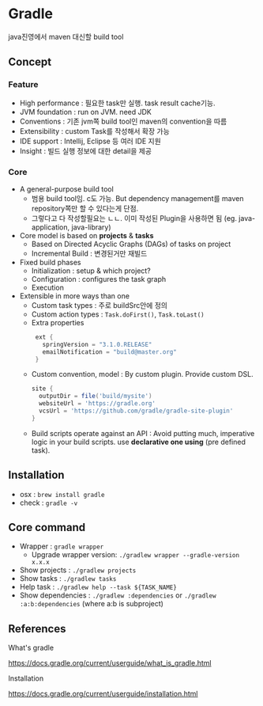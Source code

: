 # Gradle

java진영에서 maven 대신할 build tool

## Concept

### Feature

- High performance : 필요한 task만 실행. task result cache기능.
- JVM foundation : run on JVM. need JDK
- Conventions : 기존 jvm쪽 build tool인 maven의 convention을 따름
- Extensibility : custom Task를 작성해서 확장 가능
- IDE support : Intellij, Eclipse 등 여러 IDE 지원
- Insight : 빌드 실행 정보에 대한 detail을 제공

### Core

- A general-purpose build tool
  - 범용 build tool임. c도 가능. But dependency management를 maven repository쪽만 할 수 있다는게 단점.
  - 그렇다고 다 작성할필요는 ㄴㄴ. 이미 작성된 Plugin을 사용하면 됨 (eg. java-application, java-library)
- Core model is based on **projects** & **tasks**
  - Based on Directed Acyclic Graphs (DAGs) of tasks on project
  - Incremental Build : 변경된거만 재빌드
- Fixed build phases
  - Initialization : setup & which project?
  - Configuration : configures the task graph
  - Execution
- Extensible in more ways than one
  - Custom task types : 주로 buildSrc안에 정의
  - Custom action types : `Task.doFirst()`, `Task.toLast()`
  - Extra properties
    ```groovy
     ext {
       springVersion = "3.1.0.RELEASE"
       emailNotification = "build@master.org"
     }
    ```
  - Custom convention, model : By custom plugin. Provide custom DSL.
    ```groovy
    site {
      outputDir = file('build/mysite')
      websiteUrl = 'https://gradle.org'
      vcsUrl = 'https://github.com/gradle/gradle-site-plugin'
    }
    ```
  - Build scripts operate against an API : Avoid putting much, imperative logic in your build scripts. use **declarative one using** (pre defined task).

## Installation

- osx : `brew install gradle`
- check : `gradle -v`

## Core command

- Wrapper : `gradle wrapper`
  - Upgrade wrapper version: `./gradlew wrapper --gradle-version x.x.x`
- Show projects : `./gradlew projects`
- Show tasks : `./gradlew tasks`
- Help task  : `./gradlew help --task ${TASK_NAME}`
- Show dependencies : `./gradlew :dependencies` or `./gradlew :a:b:dependencies` (where a:b is subproject)

## References

What's gradle

https://docs.gradle.org/current/userguide/what_is_gradle.html

Installation

https://docs.gradle.org/current/userguide/installation.html
